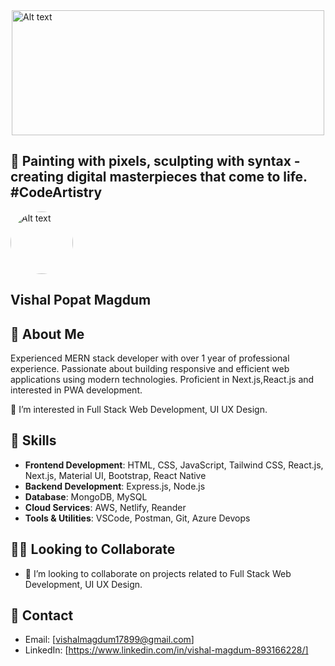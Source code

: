<div style="display:flex;alig-items: center;justify-content:center">
  <img src="https://i.pinimg.com/originals/81/17/8b/81178b47a8598f0c81c4799f2cdd4057.gif" alt="Alt text" style="width:500px; height:200px">
</div>

## 🎨 Painting with pixels, sculpting with syntax - creating digital masterpieces that come to life. #CodeArtistry

 
<img src="https://drive.google.com/uc?export=view&id=1DJso5oEIGiJtyTjXfrGcHDWme2QoEMGh" alt="Alt text" style="width: 100px; border-radius: 50%;"> 

## Vishal Popat Magdum










## 📝 About Me
Experienced MERN stack developer with over 1 year of professional experience. Passionate about building responsive and efficient web applications using modern technologies. Proficient in Next.js,React.js and interested in PWA development. 

👀 I’m interested in Full Stack Web Development, UI UX Design. 

## 🚀 Skills
- **Frontend Development**: HTML, CSS, JavaScript, Tailwind CSS, React.js, Next.js, Material UI, Bootstrap, React Native
- **Backend Development**: Express.js, Node.js
- **Database**: MongoDB, MySQL
- **Cloud Services**: AWS, Netlify, Reander
- **Tools & Utilities**: VSCode, Postman, Git, Azure Devops

## 🤝🏼 Looking to Collaborate
- 💞️ I’m looking to collaborate on projects related to Full Stack Web Development, UI UX Design.

## 📧 Contact
- Email: [vishalmagdum17899@gmail.com]
- LinkedIn: [https://www.linkedin.com/in/vishal-magdum-893166228/]



<!---
VishalMagdum/VishalMagdum is a ✨ special ✨ repository because its `README.md` (this file) appears on your GitHub profile.
You can click the Preview link to take a look at your changes.
--->
